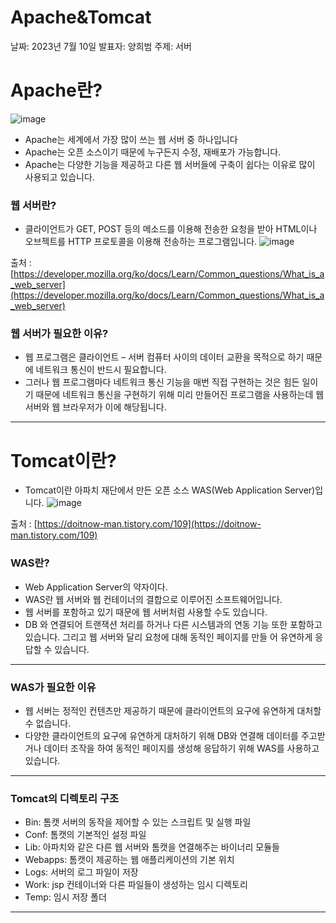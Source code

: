 # Apache&Tomcat

날짜: 2023년 7월 10일
발표자: 양희범
주제: 서버

# Apache란?
![image](https://github.com/sinbla78/Study_1/assets/103175928/b889d252-0b40-4743-937c-fbe4404f2b27)
- Apache는 세계에서 가장 많이 쓰는 웹 서버 중 하나입니다
- Apache는 오픈 소스이기 때문에 누구든지 수정, 재배포가 가능합니다.
- Apache는 다양한 기능을 제공하고 다른 웹 서버들에 구축이 쉽다는 이유로 많이 사용되고 있습니다.

### 웹 서버란?

- 클라이언트가 GET, POST 등의 메소드를 이용해 전송한 요청을 받아 HTML이나 오브젝트를 HTTP 프로토콜을 이용해 전송하는 프로그램입니다.
  ![image](https://github.com/sinbla78/Study_1/assets/103175928/06429c19-6ced-43cb-8467-88fd9ada5c4f)

출처 : [https://developer.mozilla.org/ko/docs/Learn/Common_questions/What_is_a_web_server](https://developer.mozilla.org/ko/docs/Learn/Common_questions/What_is_a_web_server)

### 웹 서버가 필요한 이유?

- 웹 프로그램은 클라이언트 – 서버 컴퓨터 사이의 데이터 교환을 목적으로 하기 때문에 네트워크 통신이 반드시 필요합니다.
- 그러나 웹 프로그램마다 네트워크 통신 기능을 매번 직접 구현하는 것은 힘든 일이기 때문에 네트워크 통신을 구현하기 위해 미리 만들어진 프로그램을 사용하는데 웹 서버와 웹 브라우저가 이에 해당됩니다.

---

# Tomcat이란?

- Tomcat이란 아파치 재단에서 만든 오픈 소스 WAS(Web Application Server)입니다.
![image](https://github.com/sinbla78/Study_1/assets/103175928/29f2a216-13e8-4939-b1a3-7ea585739ea2)

출처 : [https://doitnow-man.tistory.com/109](https://doitnow-man.tistory.com/109)

### WAS란?

- Web Application Server의 약자이다.
- WAS란 웹 서버와 웹 컨테이너의 결합으로 이루어진 소프트웨어입니다.
- 웹 서버를 포함하고 있기 때문에 웹 서버처럼 사용할 수도 있습니다.
- DB 와 연결되어 트랜잭션 처리를 하거나 다른 시스템과의 연동 기능 또한 포함하고 있습니다. 그리고 웹 서버와 달리 요청에 대해 동적인 페이지를 만들 어 유연하게 응답할 수 있습니다.

---

### **WAS가 필요한 이유**

- 웹 서버는 정적인 컨텐츠만 제공하기 때문에 클라이언트의 요구에 유연하게 대처할 수 없습니다.
- 다양한 클라이언트의 요구에 유연하게 대처하기 위해 DB와 연결해 데이터를 주고받거나 데이터 조작을 하여 동적인 페이지를 생성해 응답하기 위해 WAS를 사용하고 있습니다.

---

### **Tomcat의 디렉토리 구조**

- Bin: 톰캣 서버의 동작을 제어할 수 있는 스크립트 및 실행 파일
- Conf: 톰캣의 기본적인 설정 파일
- Lib: 아파치와 같은 다른 웹 서버와 톰캣을 연결해주는 바이너리 모듈들
- Webapps: 톰캣이 제공하는 웹 애플리케이션의 기본 위치
- Logs: 서버의 로그 파일이 저장
- Work: jsp 컨테이너와 다른 파일들이 생성하는 임시 디렉토리
- Temp: 임시 저장 폴더

---

